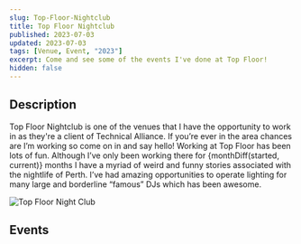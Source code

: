 ```yaml
---
slug: Top-Floor-Nightclub
title: Top Floor Nightclub
published: 2023-07-03
updated: 2023-07-03
tags: [Venue, Event, "2023"]
excerpt: Come and see some of the events I've done at Top Floor!
hidden: false
---
```


<script>
  import CaptainBass from "./Captain-Bass.jpg?w=500;700;900;1200;1600&avif&srcset"
  import TaikiNulight from "./Taiki-Nulight.jpg?w=500;700;900;1200;1600&avif&srcset"
  import BreadGang from "./Bread-Gang.jpg?w=500;700;900;1200;1600&avif&srcset"
  import TerrenceAndPhillip from "./Terrence-And-Phillip.jpg?w=500;700;900;1200;1600&avif&srcset"
  import DonDarkoe from "./Dondarkoe.jpg?w=500;700;900;1200;1600&avif&srcset"
  import Blkout from "./Blkout.jpg?w=500;700;900;1200;1600&avif&srcset"
  import SammyTheSinner from "./Sammy-The-Sinner.jpg?w=500;700;900;1200;1600&avif&srcset"
  import BostonSwitch from "./Boston-Switch.webp?w=500;700;900;1200;1600&avif&srcset"
  import TheMovingStills from "./The-Moving-Stills.webp?w=500;700;900;1200;1600&avif&srcset"
  import BarbieNight from "./Barbie-Night.webp?w=500;700;900;1200;1600&avif&srcset"
  import Foolish2000 from "./Foolish-2000-RNB.webp?w=500;700;900;1200;1600&avif&srcset"
  import MagicMike from "./Magic-Mike.webp?w=500;700;900;1200;1600&avif&srcset"

  import TopFloor from "./Top-Floor.jpg?w=500;700;900;1200;1600&avif&srcset"

  import EventGrid from "$components/atoms/EventGrid.svelte"
  import EventItem from "$components/atoms/EventItem.svelte"

  import { monthDiff } from "$lib/utils";

  let started = new Date("March 1, 2023");
  let current = new Date(Date.now())
</script>

## Description

Top Floor Nightclub is one of the venues that I have the opportunity to work in as they're a client of Technical Alliance. If you’re ever in the area chances are I’m working so come on in and say hello! Working at Top Floor has been lots of fun. Although I’ve only been working there for {monthDiff(started, current)} months I have a myriad of weird and funny stories associated with the nightlife of Perth. I’ve had amazing opportunities to operate lighting for many large and borderline “famous” DJs which has been awesome.

<img srcset={TopFloor} alt="Top Floor Night Club" />

## Events

<EventGrid>
  <EventItem
    title="Captain Bass"
    description="I operated lighting for Captain Bass!"
    handle="captainbassbe"
    image="{CaptainBass}"
  />
  <EventItem
    title="Taiki Nulight"
    description="I operated lighting for Taiki Nulight!"
    handle="taikinulightuk"
    image="{TaikiNulight}"
  />
  <EventItem
    title="Bread Gang"
    description="I operated lighting for Bread Gang!"
    handle="breadgangtv"
    image="{BreadGang}"
  />
  <EventItem
    title="Terrence And Phillip"
    description="I operated lighting for Terrence And Phillip!"
    handle="terrenceandphillip"
    image="{TerrenceAndPhillip}"
  />
  <EventItem
    title="Don Darkoe"
    description="I operated lighting for Don Darkoe!"
    handle="dondarkoe"
    image="{DonDarkoe}"
  />
  <EventItem
    title="Blkout"
    description="I operated lighting for Blkout!"
    handle="1800blkout"
    image="{Blkout}"
  />
  <EventItem
    title="Sammy The Sinner"
    description="I operated lighting for Sammy The Sinner!"
    handle="sammythesinner_"
    image="{SammyTheSinner}"
  />
  <EventItem
    title="Boston Switch"
    description="I operated lighting for Boston Switch!"
    handle="bostonswitch"
    image="{BostonSwitch}"
  />
  <EventItem
    title="Moving Stills"
    description="I mixed FOH audio for The Moving Stills!"
    handle="themovingstills"
    image="{TheMovingStills}" 
  />
  <EventItem
    title="Barbie Night"
    description="I operated lighting for DJ Rog!"
    handle="djrog1998"
    image={BarbieNight}
  />
  <EventItem
    title="Foolish Party"
    description="I operated lighting for Aus #1 R&B DJ Ninobrown!"
    handle="dj_ninobrown"
    image="{Foolish2000}"
  />
  <EventItem
    title="Magic Mike"
    description="I operated lighting for a couple of Magic Mike shows!"
    handle="topshelfentertainment"
    image="{MagicMike}"
  />
</EventGrid>

<br>
